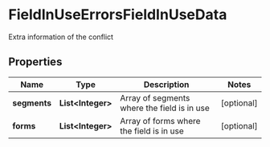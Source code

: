 

# FieldInUseErrorsFieldInUseData

Extra information of the conflict
## Properties

Name | Type | Description | Notes
------------ | ------------- | ------------- | -------------
**segments** | **List&lt;Integer&gt;** | Array of segments where the field is in use |  [optional]
**forms** | **List&lt;Integer&gt;** | Array of forms where the field is in use |  [optional]



